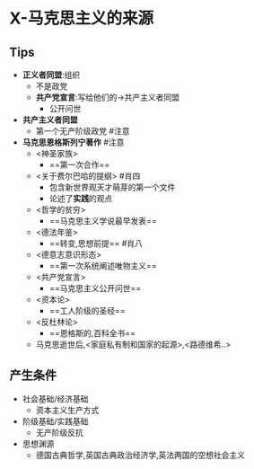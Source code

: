 # X-马克思主义的来源
## Tips
- **正义者同盟**:组织
	- 不是政党
	- **共产党宣言**:写给他们的->共产主义者同盟
		- 公开问世
- **共产主义者同盟**
	- 第一个无产阶级政党 #注意
- **马克思恩格斯列宁著作** #注意
	- <神圣家族> 
		- ==第一次合作==
	- <关于费尔巴哈的提纲> #肖四 
		- 包含新世界观天才萌芽的第一个文件
		- 论述了**实践**的观点
	- <哲学的贫穷> 
		- ==马克思主义学说最早发表== 
	- <德法年鉴>
		-  ==转变,思想前提== #肖八  
	- <德意志意识形态>
		-  ==第一次系统阐述唯物主义==
	- <共产党宣言>
		-  ==马克思主义公开问世==
	- <资本论>
		-  ==工人阶级的圣经==
	- <反杜林论>
		-  ==恩格斯的,百科全书==
	- 马克思逝世后,<家庭私有制和国家的起源>,<路德维希..>
## 产生条件
- 社会基础/经济基础
	- 资本主义生产方式
- 阶级基础/实践基础
	- 无产阶级反抗
- 思想渊源
	- 德国古典哲学,英国古典政治经济学,英法两国的空想社会主义 <!--SR:!2022-10-14,1,210!2022-10-14,2,243!2022-10-14,2,243-->